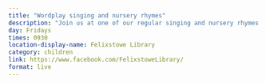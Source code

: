 ```yaml
---
title: "Wordplay singing and nursery rhymes"
description: "Join us at one of our regular singing and nursery rhymes sessions."
day: Fridays
times: 0930
location-display-name: Felixstowe Library
category: children
link: https://www.facebook.com/FelixstoweLibrary/
format: live
---
```

